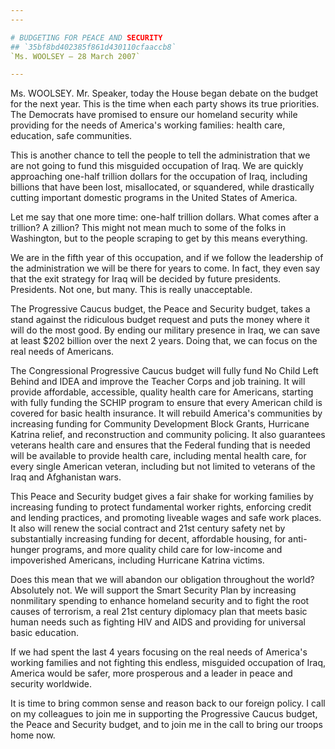 ```yaml
---
---

# BUDGETING FOR PEACE AND SECURITY
## `35bf8bd402385f861d430110cfaaccb8`
`Ms. WOOLSEY — 28 March 2007`

---
```



Ms. WOOLSEY. Mr. Speaker, today the House began debate on the budget 
for the next year. This is the time when each party shows its true 
priorities. The Democrats have promised to ensure our homeland security 
while providing for the needs of America's working families: health 
care, education, safe communities.

This is another chance to tell the people to tell the administration 
that we are not going to fund this misguided occupation of Iraq. We are 
quickly approaching one-half trillion dollars for the occupation of 
Iraq, including billions that have been lost, misallocated, or 
squandered, while drastically cutting important domestic programs in 
the United States of America.

Let me say that one more time: one-half trillion dollars. What comes 
after a trillion? A zillion? This might not mean much to some of the 
folks in Washington, but to the people scraping to get by this means 
everything.

We are in the fifth year of this occupation, and if we follow the 
leadership of the administration we will be there for years to come. In 
fact, they even say that the exit strategy for Iraq will be decided by 
future presidents. Presidents. Not one, but many. This is really 
unacceptable.

The Progressive Caucus budget, the Peace and Security budget, takes a 
stand against the ridiculous budget request and puts the money where it 
will do the most good. By ending our military presence in Iraq, we can 
save at least $202 billion over the next 2 years. Doing that, we can 
focus on the real needs of Americans.

The Congressional Progressive Caucus budget will fully fund No Child 
Left Behind and IDEA and improve the Teacher Corps and job training. It 
will provide affordable, accessible, quality health care for Americans, 
starting with fully funding the SCHIP program to ensure that every 
American child is covered for basic health insurance. It will rebuild 
America's communities by increasing funding for Community Development 
Block Grants, Hurricane Katrina relief, and reconstruction and 
community policing. It also guarantees veterans health care and ensures 
that the Federal funding that is needed will be available to provide 
health care, including mental health care, for every single American 
veteran, including but not limited to veterans of the Iraq and 
Afghanistan wars.

This Peace and Security budget gives a fair shake for working 
families by increasing funding to protect fundamental worker rights, 
enforcing credit and lending practices, and promoting liveable wages 
and safe work places. It also will renew the social contract and 21st 
century safety net by substantially increasing funding for decent, 
affordable housing, for anti-hunger programs, and more quality child 
care for low-income and impoverished Americans, including Hurricane 
Katrina victims.

Does this mean that we will abandon our obligation throughout the 
world? Absolutely not. We will support the Smart Security Plan by 
increasing nonmilitary spending to enhance homeland security and to 
fight the root causes of terrorism, a real 21st century diplomacy plan 
that meets basic human needs such as fighting HIV and AIDS and 
providing for universal basic education.

If we had spent the last 4 years focusing on the real needs of 
America's working families and not fighting this endless, misguided 
occupation of Iraq, America would be safer, more prosperous and a 
leader in peace and security worldwide.

It is time to bring common sense and reason back to our foreign 
policy. I call on my colleagues to join me in supporting the 
Progressive Caucus budget, the Peace and Security budget, and to join 
me in the call to bring our troops home now.

